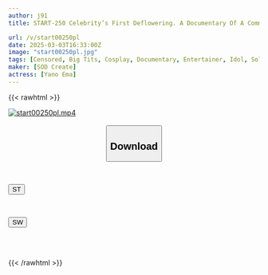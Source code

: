 ```yaml
---
author: j91
title: START-250 Celebrity’s First Deflowering. A Documentary Of A Communal Life Where An Erotic And Kind Caring Idol Leads Shy Virgins Into Close Contact Sex Under The Same Roof. Yano Aima

url: /v/start00250pl
date: 2025-03-03T16:33:00Z
image: "start00250pl.jpg"
tags: [Censored, Big Tits, Cosplay, Documentary, Entertainer, Idol, Solowork, Virgin Man]
maker: [SOD Create]
actress: [Yano Ema]
---
```



{{< rawhtml >}}

<div class="video" data-videoid="ja9xV9oBpjIao3">
    <a href="javascript:;">
        <img src="/v/start00250pl/start00250pl.jpg" width="WIDTH" height="HEIGHT" alt="start00250pl.mp4" loading="lazy">
    </a>
</div>

<script type="text/javascript" src="https://j91.asia/asset/on-demand-st.js"></script>

<br>
  <link rel="stylesheet" href="https://j91.asia/asset/bs5.css">
  
  <center>
  <button class="btn btn-primary" type="button" data-bs-toggle="collapse" data-bs-target=".multi-collapse" aria-expanded="false" aria-controls="multiCollapseExample1 multiCollapseExample2"><h2>Download</h2></button></center>
</p>
<div class="row">
  <div class="col">
    <div class="collapse multi-collapse" id="multiCollapseExample1">
      <div class="card card-body">
	      	      <br>
<div class="buttons">  
<p><a href="/v/start00250pl/st.html" target="_blank"><button class="btn-hover color-3"><i class="fa fa-download"></i> ST</button></a></p></div>
    </div>
  </div>
</div>
  <div class="col">
    <div class="collapse multi-collapse" id="multiCollapseExample2">
      <div class="card card-body">
	      <br>
<div class="buttons">
<p><a href="/v/start00250pl/sw.html" target="_blank"><button class="btn-hover color-2"><i class="fa fa-download"></i> SW</button></a></p></div>
<br><br>
      </div>
    </div>
  </div>
</div>

{{< /rawhtml >}}